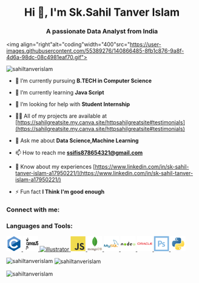 <h1 align="center">Hi 👋, I'm Sk.Sahil Tanver Islam</h1>
<h3 align="center">A passionate Data Analyst from India</h3>

<img align="right"alt="coding"width="400"src="https://user-images.githubusercontent.com/55389276/140866485-8fb1c876-9a8f-4d6a-98dc-08c4981eaf70.gif">

<p align="left"> <img src="https://komarev.com/ghpvc/?username=sahiltanverislam&label=Profile%20views&color=0e75b6&style=flat" alt="sahiltanverislam" /> </p>

- 🔭 I’m currently pursuing **B.TECH in Computer Science**

- 🌱 I’m currently learning **Java Script**

- 🤝 I’m looking for help with **Student Internship**

- 👨‍💻 All of my projects are available at [https://sahilgreatsite.my.canva.site/httpsahilgreatsite#testimonials](https://sahilgreatsite.my.canva.site/httpsahilgreatsite#testimonials)

- 💬 Ask me about **Data Science,Machine Learning**

- 📫 How to reach me **ssifis878654321@gmail.com**

- 📄 Know about my experiences [https://www.linkedin.com/in/sk-sahil-tanver-islam-a17950221/](https://www.linkedin.com/in/sk-sahil-tanver-islam-a17950221/)

- ⚡ Fun fact **I Think I'm good enough**

<h3 align="left">Connect with me:</h3>
<p align="left">
</p>

<h3 align="left">Languages and Tools:</h3>
<p align="left"> <a href="https://www.cprogramming.com/" target="_blank" rel="noreferrer"> <img src="https://raw.githubusercontent.com/devicons/devicon/master/icons/c/c-original.svg" alt="c" width="40" height="40"/> </a> <a href="https://canvasjs.com" target="_blank" rel="noreferrer"> <img src="https://raw.githubusercontent.com/Hardik0307/Hardik0307/master/assets/canvasjs-charts.svg" alt="canvasjs" width="40" height="40"/> </a> <a href="https://www.adobe.com/in/products/illustrator.html" target="_blank" rel="noreferrer"> <img src="https://www.vectorlogo.zone/logos/adobe_illustrator/adobe_illustrator-icon.svg" alt="illustrator" width="40" height="40"/> </a> <a href="https://developer.mozilla.org/en-US/docs/Web/JavaScript" target="_blank" rel="noreferrer"> <img src="https://raw.githubusercontent.com/devicons/devicon/master/icons/javascript/javascript-original.svg" alt="javascript" width="40" height="40"/> </a> <a href="https://www.mongodb.com/" target="_blank" rel="noreferrer"> <img src="https://raw.githubusercontent.com/devicons/devicon/master/icons/mongodb/mongodb-original-wordmark.svg" alt="mongodb" width="40" height="40"/> </a> <a href="https://www.mysql.com/" target="_blank" rel="noreferrer"> <img src="https://raw.githubusercontent.com/devicons/devicon/master/icons/mysql/mysql-original-wordmark.svg" alt="mysql" width="40" height="40"/> </a> <a href="https://nodejs.org" target="_blank" rel="noreferrer"> <img src="https://raw.githubusercontent.com/devicons/devicon/master/icons/nodejs/nodejs-original-wordmark.svg" alt="nodejs" width="40" height="40"/> </a> <a href="https://www.oracle.com/" target="_blank" rel="noreferrer"> <img src="https://raw.githubusercontent.com/devicons/devicon/master/icons/oracle/oracle-original.svg" alt="oracle" width="40" height="40"/> </a> <a href="https://www.photoshop.com/en" target="_blank" rel="noreferrer"> <img src="https://raw.githubusercontent.com/devicons/devicon/master/icons/photoshop/photoshop-line.svg" alt="photoshop" width="40" height="40"/> </a> <a href="https://www.python.org" target="_blank" rel="noreferrer"> <img src="https://raw.githubusercontent.com/devicons/devicon/master/icons/python/python-original.svg" alt="python" width="40" height="40"/> </a> </p>

<p><img align="left" src="https://github-readme-stats.vercel.app/api/top-langs?username=sahiltanverislam&show_icons=true&locale=en&layout=compact" alt="sahiltanverislam" /></p>

<p>&nbsp;<img align="center" src="https://github-readme-stats.vercel.app/api?username=sahiltanverislam&show_icons=true&locale=en" alt="sahiltanverislam" /></p>

<p><img align="center" src="https://github-readme-streak-stats.herokuapp.com/?user=sahiltanverislam&" alt="sahiltanverislam" /></p>
